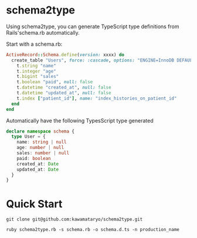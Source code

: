 # schema2type
Using schema2type, you can generate TypeScript type definitions from Rails'schema.rb automatically.

Start with a schema.rb:

```ruby
ActiveRecord::Schema.define(version: xxxx) do
  create_table "Users", force: :cascade, options: "ENGINE=InnoDB DEFAULT CHARSET=utf8" do |t|
    t.string "name"
    t.integer "age"
    t.bigint "sales"
    t.boolean "paid", null: false
    t.datetime "created_at", null: false
    t.datetime "updated_at", null: false
    t.index ["patient_id"], name: "index_histories_on_patient_id"
  end
end
```

Automatically have the following TypesScript type generated

```typescript
declare namespace schema {
  type User = {
    name: string | null
    age: number | null
    sales: number | null
    paid: boolean
    created_at: Date
    updated_at: Date
  }
}
```

# Quick Start

```
git clone git@github.com:kawamataryo/schema2type.git

ruby schema2type.rb -s schema.rb -o schema.d.ts -n production_name
```
